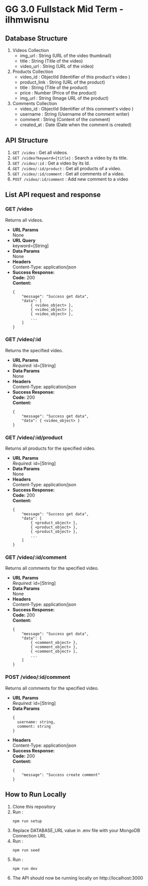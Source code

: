 # GG 3.0 Fullstack Mid Term - ilhmwisnu

## Database Structure
1. Videos Collection
    - img_url : String (URL of the video thumbnail)
    - title : String (Title of the video)
    - video_url : String (URL of the video)
2. Products Collection
    - video_id : ObjectId (Identifier of this product's video )
    - product_link : String (URL of the product)
    - title : String (Title of the product)
    - price : Number (Price of the product)
    - img_url : String (Image URL of the product)
3. Comments Collection
    - video_id : ObjectId (Identifier of this comment's video )
    - username : String (Username of the comment writer)
    - comment : String (Content of the comment)
    - created_at : Date (Date when the comment is created)

## API Structure
1. `GET /video` : Get all videos.
2. `GET /video?keyword={title}` : Search a video by its title.
3. `GET /video/:id` : Get a video by its Id.
4. `GET /video/:id/product` : Get all products of a video.
5. `GET /video/:id/comment` : Get all comments of a video.
6. `POST /video/:id/comment` : Add new comment to a video

## List API request and response

### **GET /video**  
  Returns all videos.
* **URL Params**  
  None
* **URL Query**  
  keyword=[String]
* **Data Params**  
  None
* **Headers**  
  Content-Type: application/json  
* **Success Response:**   
  **Code:** 200  
  **Content:**  
  ```
  {
      "message": "Success get data",
      "data": [
          { <video_object> },
          { <video_object> },
          { <video_object> },
          ...
      ]
  }
  ```


### **GET /video/:id**  
  Returns the specified video.
* **URL Params**  
  *Required:* id=[String] 
* **Data Params**  
  None
* **Headers**  
  Content-Type: application/json  
* **Success Response:**  
  **Code:** 200  
  **Content:** 
  ```
  {
      "message": "Success get data",
      "data": { <video_object> }
  }
  ``` 

### **GET /video/:id/product**  
  Returns all products for the specified video.
* **URL Params**  
  *Required:* id=[String] 
* **Data Params**  
  None
* **Headers**  
  Content-Type: application/json  
* **Success Response:**  
  **Code:** 200  
  **Content:** 
  ```
  {
      "message": "Success get data",
      "data": [
          { <product_object> },
          { <product_object> },
          { <product_object> },
          ...
      ]
  }
  ``` 

### **GET /video/:id/comment**  
  Returns all comments for the specified video.
* **URL Params**  
  *Required:* id=[String] 
* **Data Params**  
  None
* **Headers**  
  Content-Type: application/json  
* **Success Response:**  
  **Code:** 200  
  **Content:** 
  ```
  {
      "message": "Success get data",
      "data": [
          { <comment_object> },
          { <comment_object> },
          { <comment_object> },
          ...
      ]
  }
  ``` 

### **POST /video/:id/comment**  
  Returns all comments for the specified video.
* **URL Params**  
  *Required:* id=[String] 
* **Data Params**  
  ```
  {
    username: string,
    comment: string
  }
  ```
* **Headers**  
  Content-Type: application/json  
* **Success Response:**  
  **Code:** 200  
  **Content:** 
  ```
  {
      "message": "Success create comment"
  }
  ``` 

## How to Run Locally
1. Clone this repository
2. Run :
    ```
    npm run setup
    ```
3. Replace DATABASE_URL value in .env file with your MongoDB Connection URL
4.  Run :
    ```
    npm run seed
    ```
4.  Run :
    ```
    npm run dev
    ```
5. The API should now be running locally on http://localhost:3000


